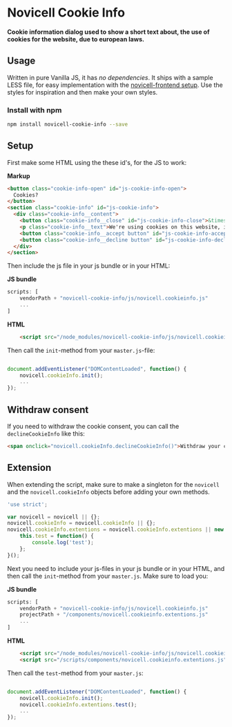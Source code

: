 # Novicell Cookie Info
**Cookie information dialog used to show a short text about, the use of cookies for the website, due to european laws.**

## Usage

Written in pure Vanilla JS, it has *no dependencies*. It ships with a sample LESS file, for easy implementation with the [novicell-frontend setup](https://github.com/Novicell/novicell-frontend). Use the styles for inspiration and then make your own styles.

### Install with npm

```bash
npm install novicell-cookie-info --save
```

## Setup

First make some HTML using the these id's, for the JS to work:

**Markup**
```html
<button class="cookie-info-open" id="js-cookie-info-open">
  Cookies?
</button>
<section class="cookie-info" id="js-cookie-info">
  <div class="cookie-info__content">
    <button class="cookie-info__close" id="js-cookie-info-close">&times;</button>
    <p class="cookie-info__text">We're using cookies on this website, is that OK with you?</p>
    <button class="cookie-info__accept button" id="js-cookie-info-accept">Fine with me :)</button>
    <button class="cookie-info__decline button" id="js-cookie-info-decline">Me no likie :(</button>
  </div>
</section>
```

Then include the js file in your js bundle or in your HTML:

**JS bundle**
```javascript
scripts: [
    vendorPath + "novicell-cookie-info/js/novicell.cookieinfo.js"
    ...
]
```

**HTML**
```html
    <script src="/node_modules/novicell-cookie-info/js/novicell.cookieinfo.js"></script>
```

Then call the `init`-method from your `master.js`-file:
```javascript

document.addEventListener("DOMContentLoaded", function() {
    novicell.cookieInfo.init();
    ...
});
```

## Withdraw consent

If you need to withdraw the cookie consent, you can call the `declineCookieInfo` like this:

```html
<span onclick="novicell.cookieInfo.declineCookieInfo()">Withdraw your consent of cookies, on this webpage</span>
```

## Extension

When extending the script, make sure to make a singleton for the `novicell` and the `novicell.cookieInfo` objects before adding your own methods.

```javascript
'use strict';

var novicell = novicell || {};
novicell.cookieInfo = novicell.cookieInfo || {};
novicell.cookieInfo.extentions = novicell.cookieInfo.extentions || new function () {
    this.test = function() {
        console.log('test');
    };
}();
```
Next you need to include your js-files in your js bundle or in your HTML, and then call the `init`-method from your `master.js`.
Make sure to load you:

**JS bundle**
```javascript
scripts: [
    vendorPath + "novicell-cookie-info/js/novicell.cookieinfo.js"
    projectPath + "/components/novicell.cookieinfo.extentions.js"
    ...
]
```

**HTML**
```html
    <script src="/node_modules/novicell-cookie-info/js/novicell.cookieinfo.js"></script>
    <script src="/scripts/components/novicell.cookieinfo.extentions.js"></script>
```

Then call the `test`-method from your `master.js`:
```javascript

document.addEventListener("DOMContentLoaded", function() {
    novicell.cookieInfo.init();
    novicell.cookieInfo.extentions.test();
    ...
});
```